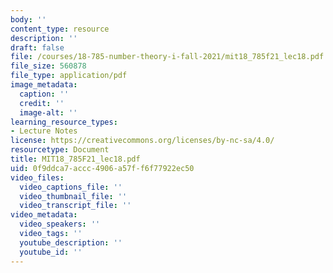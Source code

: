 ```yaml
---
body: ''
content_type: resource
description: ''
draft: false
file: /courses/18-785-number-theory-i-fall-2021/mit18_785f21_lec18.pdf
file_size: 560878
file_type: application/pdf
image_metadata:
  caption: ''
  credit: ''
  image-alt: ''
learning_resource_types:
- Lecture Notes
license: https://creativecommons.org/licenses/by-nc-sa/4.0/
resourcetype: Document
title: MIT18_785F21_lec18.pdf
uid: 0f9ddca7-accc-4906-a57f-f6f77922ec50
video_files:
  video_captions_file: ''
  video_thumbnail_file: ''
  video_transcript_file: ''
video_metadata:
  video_speakers: ''
  video_tags: ''
  youtube_description: ''
  youtube_id: ''
---
```

